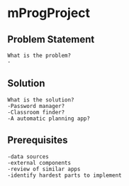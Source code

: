 # mProgProject

## Problem Statement
	What is the problem?
	-
	
## Solution
	What is the solution?
	-Password manager?
	-Classroom finder?
	-A automatic planning app?
	
## Prerequisites
	-data sources
	-external components
	-review of similar apps
	-identify hardest parts to implement
